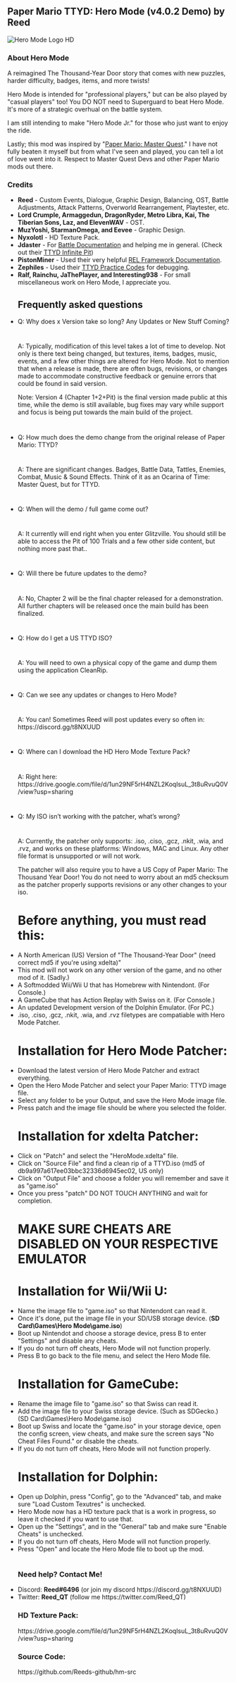 <h2><b>Paper Mario TTYD: Hero Mode (v4.0.2 Demo) by Reed</b></font></h2>
<img src="https://github.com/Reeds-github/Hero-Mode/assets/73142432/3c242a7f-008e-428d-b5aa-db7da505a5ce.png" alt="Hero Mode Logo HD">

<h3><b>About Hero Mode</b></h3>

A reimagined The Thousand-Year Door story that comes with new puzzles,
harder difficulty, badges, items, and more twists!

Hero Mode is intended for "professional players," but can be also played by "casual players" too! 
You DO NOT need to Superguard to beat Hero Mode. It's more of a strategic overhual on the battle system.

I am still intending to make "Hero Mode Jr." for those who just want to enjoy the ride.

Lastly; this mod was inspired by "<a href="https://github.com/Brotenko/PMMasterQuest">Paper Mario: Master Quest</a>." I have not fully beaten it myself but from what I've seen and played, you can tell a lot of love went into it. Respect to Master Quest Devs and other Paper Mario mods out there.
<h3><b>Credits</b></h2>

<ul><li><b>Reed</b> - Custom Events, Dialogue, Graphic Design, Balancing, OST, Battle Adjustments, Attack Patterns, Overworld Rearrangement, Playtester, etc.</li>

<li><b>Lord Crumple, Armaggedun, DragonRyder, Metro Libra, Kai, The Tiberian Sons, Laz, and ElevenWAV</b> - OST.</li>
  
<li><b>MuzYoshi, StarmanOmega, and Eevee</b> - Graphic Design.</li>

<li><b>Nyxolotl</b> - HD Texture Pack.</li>
  
<li><b>Jdaster</b> - For <a href="https://github.com/jdaster64/ttyd-utils">Battle Documentation</a> and helping me in general. (Check out their <a href="https://github.com/jdaster64/ttyd-infinite-pit">TTYD Infinite Pit</a>)</li>  

<li><b>PistonMiner</b> - Used their very helpful <a href="https://github.com/PistonMiner/ttyd-tools">REL Framework Documentation</a>.</li>

<li><b>Zephiles</b> - Used their <a href="https://github.com/Zephiles/TTYD-Practice-Codes">TTYD Practice Codes</a> for debugging.</li>

<li><b>Ralf, Rainchu, JaThePlayer, and Interesting938</b> - For small miscellaneous work on Hero Mode, I appreciate you.</li>  


<h2>Frequently asked questions</h2>

<li>Q: Why does x Version take so long? Any Updates or New Stuff Coming?</li> 
<h1></h1>
A: Typically, modification of this level takes a lot of time to develop. Not only is there text being changed, but textures, items, badges, music, events, and a few other things are altered for Hero Mode. 
Not to mention that when a release is made, there are often bugs, revisions, or changes made to accommodate constructive feedback or genuine errors that could be found in said version. 

Note: Version 4 (Chapter 1+2+Pit) is the final version made public at this time, while the demo is still available, bug fixes may vary while support and focus is being put towards the main build of the project.
<h1></h1> 
<li>Q: How much does the demo change from the original release of Paper Mario: TTYD?</li>
<h1></h1>
A: There are significant changes. Badges, Battle Data, Tattles, Enemies, Combat, Music & Sound Effects. Think of it as an Ocarina of Time: Master Quest, but for TTYD.
<h1></h1>
<li>Q: When will the demo / full game come out?</li>
<h1></h1>
A: It currently will end right when you enter Glitzville. You should still be able to access the Pit of 100 Trials and a few other side content, but nothing more past that..
<h1></h1>
<li>Q: Will there be future updates to the demo?</li>
<h1></h1>
A: No, Chapter 2 will be the final chapter released for a demonstration. All further chapters will be released once the main build has been finalized. 
<h1></h1>
<li>Q: How do I get a US TTYD ISO?</li>
<h1></h1>
A: You will need to own a physical copy of the game and dump them using the application CleanRip.
<h1></h1>  
<li>Q: Can we see any updates or changes to Hero Mode?</li>
<h1></h1>
A: You can! Sometimes Reed will post updates every so often in: https://discord.gg/t8NXUUD 
<h1></h1>
<li>Q: Where can I download the HD Hero Mode Texture Pack?</li>
<h1></h1>
A: Right here: https://drive.google.com/file/d/1un29NF5rH4NZL2KoqlsuL_3t8uRvuQ0V/view?usp=sharing
<h1></h1>
<li>Q: My ISO isn’t working with the patcher, what’s wrong?</li>
<h1></h1>
A: Currently, the patcher only supports: .iso, .ciso, .gcz, .nkit, .wia, and .rvz, and works on these platforms: Windows, MAC and Linux.
Any other file format is unsupported or will not work. 

The patcher will also require you to have a US Copy of Paper Mario: The Thousand Year Door! You do not need to worry about an md5 checksum as the patcher properly supports revisions or any other changes to your iso.
<h1></h1>

<h1>Before anything, you must read this:</h1>

<li>A North American (US) Version of "The Thousand-Year Door" (need correct md5 if you're using xdelta)</b>"
<li>This mod will not work on any other version of the game, and no other mod of it. (Sadly.)</li>
<li>A Softmodded Wii/Wii U that has Homebrew with Nintendont. (For Console.)</li>
<li>A GameCube that has Action Replay with Swiss on it. (For Console.)</li>
<li>An updated Development version of the Dolphin Emulator. (For PC.)</li>
<li>.iso, .ciso, .gcz, .nkit, .wia, and .rvz filetypes are compatiable with Hero Mode Patcher.</li>
<h1></h1>

<b><h1>Installation for Hero Mode Patcher:</h1></b>

<li>Download the latest version of Hero Mode Patcher and extract everything.</li>
<li>Open the Hero Mode Patcher and select your Paper Mario: TTYD image file.</li>
<li>Select any folder to be your Output, and save the Hero Mode image file.</li>
<li>Press patch and the image file should be where you selected the folder.</li>

<b><h1>Installation for xdelta Patcher:</h1></b>

<li>Click on "Patch" and select the "HeroMode.xdelta" file.</li>
<li>Click on "Source File" and find a clean rip of a TTYD.iso (md5 of db9a997a617ee03bbc32336d6945ec02, US only)</li>
<li>Click on "Output File" and choose a folder you will remember and save it as "game.iso"</li>
<li>Once you press "patch" DO NOT TOUCH ANYTHING and wait for completion.</li>
<b><h1></h1></b>

<b><h1>MAKE SURE CHEATS ARE DISABLED ON YOUR RESPECTIVE EMULATOR</h1></b>

<b><h1>Installation for Wii/Wii U:</h1></b>

<li>Name the image file to "game.iso" so that Nintendont can read it.</li>
<li>Once it's done, put the image file in your SD/USB storage device. (<b>SD Card\Games\Hero Mode\game.iso</b>)</li>
<li>Boot up Nintendot and choose a storage device, press B to enter "Settings" and disable any cheats.</li>
<li>If you do not turn off cheats, Hero Mode will not function properly.</li>
<li>Press B to go back to the file menu, and select the Hero Mode file.</li>

<b><h1>Installation for GameCube:</h1></b>

<li>Rename the image file to "game.iso" so that Swiss can read it.</li>
<li>Add the image file to your Swiss storage device. (Such as SDGecko.) (SD Card\Games\Hero Mode\game.iso)</li>
<li>Boot up Swiss and locate the "game.iso" in your storage device, open the config screen,
view cheats, and make sure the screen says "No Cheat Files Found." or disable the cheats.</li>
<li>If you do not turn off cheats, Hero Mode will not function properly.</li>

<b><h1>Installation for Dolphin:</h1></b>

<li>Open up Dolphin, press "Config", go to the "Advanced" tab, and make sure "Load Custom Texutres" is unchecked.</li>
<li>Hero Mode now has a HD texture pack that is a work in progress, so leave it checked if you want to use that.</li>
<li>Open up the "Settings", and in the "General" tab and make sure "Enable Cheats" is unchecked.</li>
<li>If you do not turn off cheats, Hero Mode will not function properly.</li>
<li>Press "Open" and locate the Hero Mode file to boot up the mod.</li>

<h1></h1>
<h3><b>Need help? Contact Me!</b></h2>

<li>Discord: <b>Reed#6496</b> (or join my discord https://discord.gg/t8NXUUD)</li>

<li>Twitter: <b>Reed_QT</b> (follow me https://twitter.com/Reed_QT)</li>

<h3><b>HD Texture Pack:</h3></b>
https://drive.google.com/file/d/1un29NF5rH4NZL2KoqlsuL_3t8uRvuQ0V/view?usp=sharing

<h3><b>Source Code:</h3></b>
https://github.com/Reeds-github/hm-src
